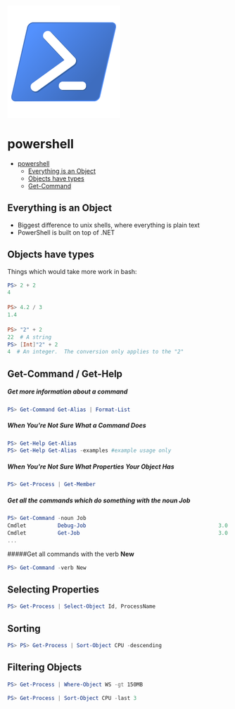![](./0.png)
# powershell

<!-- @import "[TOC]" {cmd="toc" depthFrom=1 depthTo=2 orderedList=false} -->

<!-- code_chunk_output -->

* [powershell](#powershell)
	* [Everything is an Object](#everything-is-an-object)
	* [Objects have types](#objects-have-types)
	* [Get-Command](#get-command)

<!-- /code_chunk_output -->


## Everything is an Object
* Biggest difference to unix shells, where everything is plain text
* PowerShell is built on top of .NET

## Objects have types
Things which would take more work in bash:
```powershell
PS> 2 + 2
4

PS> 4.2 / 3
1.4

PS> "2" + 2
22  # A string
PS> [Int]"2" + 2
4  # An integer.  The conversion only applies to the "2"
```
## Get-Command / Get-Help
##### Get more information about a command
```powershell
PS> Get-Command Get-Alias | Format-List
```

##### When You're Not Sure What a Command Does
```powershell
PS> Get-Help Get-Alias
PS> Get-Help Get-Alias -examples #example usage only
```

##### When You're Not Sure What Properties Your Object Has
```powershell
PS> Get-Process | Get-Member
```

##### Get all the commands which do something with the noun **Job**
```powershell
PS> Get-Command -noun Job
Cmdlet          Debug-Job                                          3.0.0.0    Microsoft.PowerShell.Core
Cmdlet          Get-Job                                            3.0.0.0    Microsoft.PowerShell.Core
...
```

#####Get all commands with the verb **New**
```powershell
PS> Get-Command -verb New
```


## Selecting Properties
```powershell
PS> Get-Process | Select-Object Id, ProcessName
```


## Sorting
```powershell
PS> PS> Get-Process | Sort-Object CPU -descending
```

## Filtering Objects
```powershell
PS> Get-Process | Where-Object WS -gt 150MB
```

```powershell
PS> Get-Process | Sort-Object CPU -last 3
```

